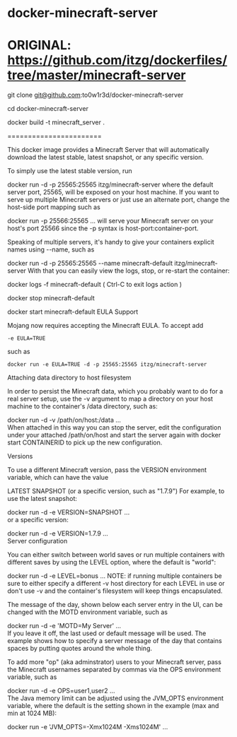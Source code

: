 docker-minecraft-server
=======================
ORIGINAL: https://github.com/itzg/dockerfiles/tree/master/minecraft-server
=======================

git clone git@github.com:to0w1r3d/docker-minecraft-server

cd docker-minecraft-server

docker build -t minecraft_server .

=======================

This docker image provides a Minecraft Server that will automatically download the latest stable, latest snapshot, or any specific version.

To simply use the latest stable version, run

docker run -d -p 25565:25565 itzg/minecraft-server
where the default server port, 25565, will be exposed on your host machine. If you want to serve up multiple Minecraft servers or just use an alternate port, change the host-side port mapping such as

docker run -p 25566:25565 ...
will serve your Minecraft server on your host's port 25566 since the -p syntax is host-port:container-port.

Speaking of multiple servers, it's handy to give your containers explicit names using --name, such as

docker run -d -p 25565:25565 --name minecraft-default itzg/minecraft-server
With that you can easily view the logs, stop, or re-start the container:

docker logs -f minecraft-default
    ( Ctrl-C to exit logs action )

docker stop minecraft-default

docker start minecraft-default
EULA Support

Mojang now requires accepting the Minecraft EULA. To accept add

    -e EULA=TRUE
such as

    docker run -e EULA=TRUE -d -p 25565:25565 itzg/minecraft-server                                                         
Attaching data directory to host filesystem

In order to persist the Minecraft data, which you probably want to do for a real server setup, use the -v argument to map a directory on your host machine to the container's /data directory, such as:

docker run -d -v /path/on/host:/data ...                         
When attached in this way you can stop the server, edit the configuration under your attached /path/on/host and start the server again with docker start CONTAINERID to pick up the new configuration.

Versions

To use a different Minecraft version, pass the VERSION environment variable, which can have the value

LATEST
SNAPSHOT
(or a specific version, such as "1.7.9")
For example, to use the latest snapshot:

docker run -d -e VERSION=SNAPSHOT ...                                                                                       
or a specific version:

docker run -d -e VERSION=1.7.9 ...                                                                                          
Server configuration

You can either switch between world saves or run multiple containers with different saves by using the LEVEL option, where the default is "world":

docker run -d -e LEVEL=bonus ...
NOTE: if running multiple containers be sure to either specify a different -v host directory for each LEVEL in use or don't use -v and the container's filesystem will keep things encapsulated.

The message of the day, shown below each server entry in the UI, can be changed with the MOTD environment variable, such as

docker run -d -e 'MOTD=My Server' ...                                                            
If you leave it off, the last used or default message will be used. The example shows how to specify a server message of the day that contains spaces by putting quotes around the whole thing.

To add more "op" (aka adminstrator) users to your Minecraft server, pass the Minecraft usernames separated by commas via the OPS environment variable, such as

docker run -d -e OPS=user1,user2 ...                                                                                                     
The Java memory limit can be adjusted using the JVM_OPTS environment variable, where the default is the setting shown in the example (max and min at 1024 MB):

docker run -e 'JVM_OPTS=-Xmx1024M -Xms1024M' ...

